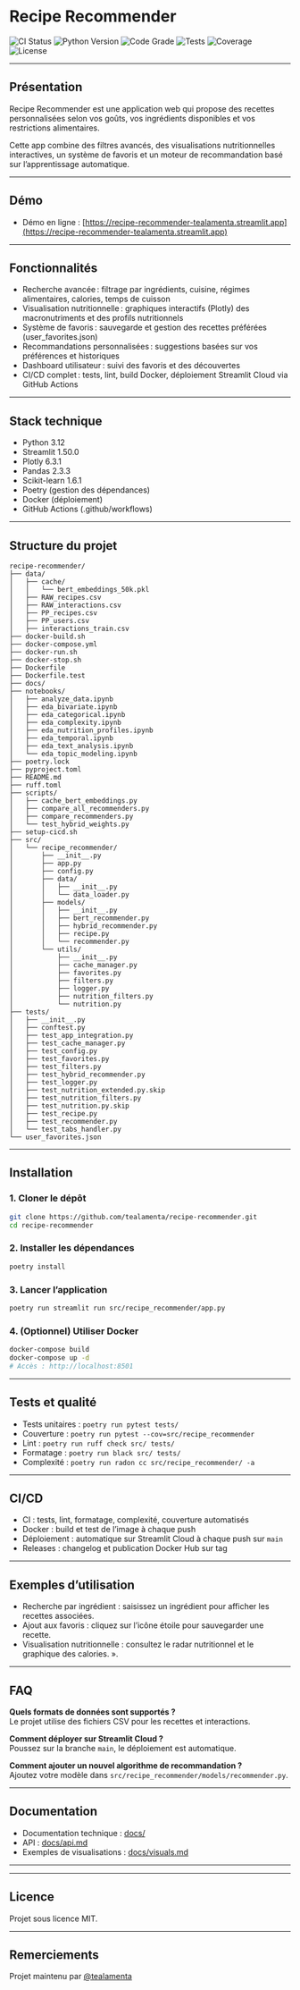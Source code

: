 # Recipe Recommender

![CI Status](https://github.com/tealamenta/recipe-recommender/workflows/CI%20-%20Tests%20%26%20Quality/badge.svg)
![Python Version](https://img.shields.io/badge/python-3.12-blue.svg)
![Code Grade](https://img.shields.io/badge/complexity-A%20(3.27)-brightgreen.svg)
![Tests](https://img.shields.io/badge/tests-101%20passing-success.svg)
![Coverage](https://img.shields.io/badge/coverage-41%25-yellow.svg)
![License](https://img.shields.io/badge/license-MIT-blue.svg)

---

## Présentation

Recipe Recommender est une application web qui propose des recettes personnalisées selon vos goûts, vos ingrédients disponibles et vos restrictions alimentaires.

Cette app combine des filtres avancés, des visualisations nutritionnelles interactives, un système de favoris et un moteur de recommandation basé sur l’apprentissage automatique.

---

## Démo

- Démo en ligne : [https://recipe-recommender-tealamenta.streamlit.app](https://recipe-recommender-tealamenta.streamlit.app)

---

## Fonctionnalités

- Recherche avancée : filtrage par ingrédients, cuisine, régimes alimentaires, calories, temps de cuisson
- Visualisation nutritionnelle : graphiques interactifs (Plotly) des macronutriments et des profils nutritionnels
- Système de favoris : sauvegarde et gestion des recettes préférées (user_favorites.json)
- Recommandations personnalisées : suggestions basées sur vos préférences et historiques
- Dashboard utilisateur : suivi des favoris et des découvertes
- CI/CD complet : tests, lint, build Docker, déploiement Streamlit Cloud via GitHub Actions

---

## Stack technique

- Python 3.12
- Streamlit 1.50.0
- Plotly 6.3.1
- Pandas 2.3.3
- Scikit-learn 1.6.1
- Poetry (gestion des dépendances)
- Docker (déploiement)
- GitHub Actions (.github/workflows)

---

## Structure du projet

```
recipe-recommender/
├── data/
│   ├── cache/
│   │   └── bert_embeddings_50k.pkl
│   ├── RAW_recipes.csv
│   ├── RAW_interactions.csv
│   ├── PP_recipes.csv
│   ├── PP_users.csv
│   ├── interactions_train.csv
├── docker-build.sh
├── docker-compose.yml
├── docker-run.sh
├── docker-stop.sh
├── Dockerfile
├── Dockerfile.test
├── docs/
├── notebooks/
│   ├── analyze_data.ipynb
│   ├── eda_bivariate.ipynb
│   ├── eda_categorical.ipynb
│   ├── eda_complexity.ipynb
│   ├── eda_nutrition_profiles.ipynb
│   ├── eda_temporal.ipynb
│   ├── eda_text_analysis.ipynb
│   └── eda_topic_modeling.ipynb
├── poetry.lock
├── pyproject.toml
├── README.md
├── ruff.toml
├── scripts/
│   ├── cache_bert_embeddings.py
│   ├── compare_all_recommenders.py
│   ├── compare_recommenders.py
│   └── test_hybrid_weights.py
├── setup-cicd.sh
├── src/
│   └── recipe_recommender/
│       ├── __init__.py
│       ├── app.py
│       ├── config.py
│       ├── data/
│       │   ├── __init__.py
│       │   └── data_loader.py
│       ├── models/
│       │   ├── __init__.py
│       │   ├── bert_recommender.py
│       │   ├── hybrid_recommender.py
│       │   ├── recipe.py
│       │   └── recommender.py
│       └── utils/
│           ├── __init__.py
│           ├── cache_manager.py
│           ├── favorites.py
│           ├── filters.py
│           ├── logger.py
│           ├── nutrition_filters.py
│           └── nutrition.py
├── tests/
│   ├── __init__.py
│   ├── conftest.py
│   ├── test_app_integration.py
│   ├── test_cache_manager.py
│   ├── test_config.py
│   ├── test_favorites.py
│   ├── test_filters.py
│   ├── test_hybrid_recommender.py
│   ├── test_logger.py
│   ├── test_nutrition_extended.py.skip
│   ├── test_nutrition_filters.py
│   ├── test_nutrition.py.skip
│   ├── test_recipe.py
│   ├── test_recommender.py
│   └── test_tabs_handler.py
└── user_favorites.json
```

---

## Installation

### 1. Cloner le dépôt

```bash
git clone https://github.com/tealamenta/recipe-recommender.git
cd recipe-recommender
```

### 2. Installer les dépendances

```bash
poetry install
```

### 3. Lancer l’application

```bash
poetry run streamlit run src/recipe_recommender/app.py
```

### 4. (Optionnel) Utiliser Docker

```bash
docker-compose build
docker-compose up -d
# Accès : http://localhost:8501
```

---

## Tests et qualité

- Tests unitaires : `poetry run pytest tests/`
- Couverture : `poetry run pytest --cov=src/recipe_recommender`
- Lint : `poetry run ruff check src/ tests/`
- Formatage : `poetry run black src/ tests/`
- Complexité : `poetry run radon cc src/recipe_recommender/ -a`

---

## CI/CD

- CI : tests, lint, formatage, complexité, couverture automatisés
- Docker : build et test de l’image à chaque push
- Déploiement : automatique sur Streamlit Cloud à chaque push sur `main`
- Releases : changelog et publication Docker Hub sur tag

---

## Exemples d’utilisation

- Recherche par ingrédient : saisissez un ingrédient pour afficher les recettes associées.
- Ajout aux favoris : cliquez sur l’icône étoile pour sauvegarder une recette.
- Visualisation nutritionnelle : consultez le radar nutritionnel et le graphique des calories.
».

---

## FAQ

**Quels formats de données sont supportés ?**  
Le projet utilise des fichiers CSV pour les recettes et interactions.

**Comment déployer sur Streamlit Cloud ?**  
Poussez sur la branche `main`, le déploiement est automatique.

**Comment ajouter un nouvel algorithme de recommandation ?**  
Ajoutez votre modèle dans `src/recipe_recommender/models/recommender.py`.

---

## Documentation

- Documentation technique : [docs/](docs/)
- API : [docs/api.md](docs/api.md)
- Exemples de visualisations : [docs/visuals.md](docs/visuals.md)

---



---

## Licence

Projet sous licence MIT.

---

## Remerciements

Projet maintenu par [@tealamenta](https://github.com/tealamenta)